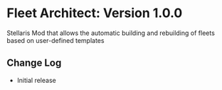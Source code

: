 # Fleet Architect: Version 1.0.0
Stellaris Mod that allows the automatic building and rebuilding of fleets based on user-defined templates

Change Log
-----------
- Initial release
